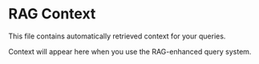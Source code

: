 # RAG Context

This file contains automatically retrieved context for your queries.

Context will appear here when you use the RAG-enhanced query system.
